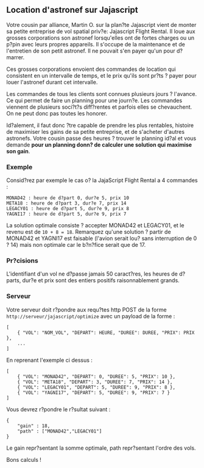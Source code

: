 ## Location d'astronef sur Jajascript

 Votre cousin par alliance, Martin O. sur la plan?te Jajascript vient de monter sa petite entreprise de vol spatial priv?e: Jajascript Flight Rental. Il loue aux grosses corporations son astronef lorsqu'elles ont de fortes charges ou un p?pin avec leurs propres appareils. Il s'occupe de la maintenance et de l'entretien de son petit astronef. Il ne pouvait s'en payer qu'un pour d?marrer.

 Ces grosses corporations envoient des commandes de location qui consistent en un intervalle de temps, et le prix qu'ils sont pr?ts ? payer pour louer l'astronef durant cet intervalle.

 Les commandes de tous les clients sont connues plusieurs jours ? l'avance. Ce qui permet de faire un planning pour une journ?e.
 Les commandes viennent de plusieurs soci?t?s diff?rentes et parfois elles se chevauchent. On ne peut donc pas toutes les honorer.

 Id?alement, il faut donc ?tre capable de prendre les plus rentables, histoire de maximiser les gains de sa petite entreprise, et de s'acheter d'autres astronefs.
 Votre cousin passe des heures ? trouver le planning id?al et vous demande **pour un planning donn? de calculer une solution qui maximise son gain**.

 ### Exemple

 Consid?rez par exemple le cas o? la JajaScript Flight Rental a 4 commandes :

 	MONAD42 : heure de d?part 0, dur?e 5, prix 10
 	META18 : heure de d?part 3, dur?e 7, prix 14
 	LEGACY01 : heure de d?part 5, dur?e 9, prix 8
 	YAGNI17 : heure de d?part 5, dur?e 9, prix 7

 La solution optimale consiste ? accepter MONAD42 et LEGACY01, et le revenu est de `10 + 8 = 18`. Remarquez qu'une solution ? partir de MONAD42 et YAGNI17 est faisable (l'avion serait lou? sans interruption de 0 ? 14) mais non optimale car le b?n?fice serait que de 17.

 ### Pr?cisions

 L'identifiant d'un vol ne d?passe jamais 50 caract?res,
 les heures de d?parts, dur?e et prix sont des entiers positifs raisonnablement grands.

 ### Serveur

 Votre serveur doit r?pondre aux requ?tes http POST de la forme `http://serveur/jajascript/optimize` avec un payload de la forme :

 	[
 		{ "VOL": "NOM_VOL", "DEPART": HEURE, "DUREE": DUREE, "PRIX": PRIX },
 		...
 	]

 En reprenant l'exemple ci dessus :

 	[
 		{ "VOL": "MONAD42", "DEPART": 0, "DUREE": 5, "PRIX": 10 },
 		{ "VOL": "META18", "DEPART": 3, "DUREE": 7, "PRIX": 14 },
 		{ "VOL": "LEGACY01", "DEPART": 5, "DUREE": 9, "PRIX": 8 },
 		{ "VOL": "YAGNI17", "DEPART": 5, "DUREE": 9, "PRIX": 7 }
 	]

 Vous devrez r?pondre le r?sultat suivant :

 	{
 		"gain" : 18,
 		"path" : ["MONAD42","LEGACY01"]
 	}

 Le gain repr?sentant la somme optimale, path repr?sentant l'ordre des vols.

 Bons calculs !